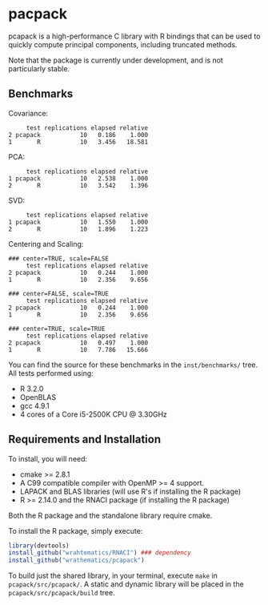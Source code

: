 # pacpack

pcapack is a high-performance C library with R bindings that can
be used to quickly compute principal components, including truncated
methods.

Note that the package is currently under development, and is not
particularly stable.



## Benchmarks

Covariance:
```
     test replications elapsed relative
2 pcapack           10   0.186    1.000
1       R           10   3.456   18.581
```

PCA:
```
     test replications elapsed relative
1 pcapack           10   2.538    1.000
2       R           10   3.542    1.396
```

SVD:
```
     test replications elapsed relative
1 pcapack           10   1.550    1.000
2       R           10   1.896    1.223
```

Centering and Scaling:
```
### center=TRUE, scale=FALSE
     test replications elapsed relative
2 pcapack           10   0.244    1.000
1       R           10   2.356    9.656

### center=FALSE, scale=TRUE
     test replications elapsed relative
2 pcapack           10   0.244    1.000
1       R           10   2.356    9.656

### center=TRUE, scale=TRUE
     test replications elapsed relative
2 pcapack           10   0.497    1.000
1       R           10   7.786   15.666
```

You can find the source for these benchmarks in the `inst/benchmarks/` tree.
All tests performed using:

* R 3.2.0
* OpenBLAS
* gcc 4.9.1
* 4 cores of a Core i5-2500K CPU @ 3.30GHz


## Requirements and Installation

To install, you will need: 

* cmake >= 2.8.1
* A C99 compatible compiler with OpenMP >= 4 support.
* LAPACK and BLAS libraries (will use R's if installing the R package)
* R >= 2.14.0 and the RNACI package (if installing the R package)

Both the R package and the standalone library require cmake.

To install the R package, simply execute:

```r
library(devtools)
install_github("wrahtematics/RNACI") ### dependency
install_github("wrathematics/pcapack")
```

To build just the shared library, in your terminal, execute `make` in
`pcapack/src/pcapack/`.  A static and dynamic library will be placed 
in the `pcapack/src/pcapack/build` tree.

